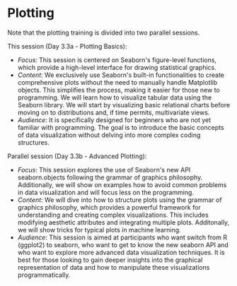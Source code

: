 # Plotting

Note that the plotting training is divided into two parallel sessions.

This session (Day 3.3a - Plotting Basics):

- _Focus_: This session is centered on Seaborn's figure-level functions, which provide a high-level interface for drawing statistical graphics.
- _Content_: We exclusively use Seaborn's built-in functionalities to create comprehensive plots without the need to manually handle Matplotlib objects. This simplifies the process, making it easier for those new to programming. We will learn how to visualize tabular data using the Seaborn library. We will start by visualizing basic relational charts before moving on to distributions and, if time permits, multivariate views.
- _Audience_: It is specifically designed for beginners who are not yet familiar with programming. The goal is to introduce the basic concepts of data visualization without delving into more complex coding structures.

Parallel session (Day 3.3b - Advanced Plotting):

- _Focus_: This session explores the use of Seaborn's new API seaborn.objects following the grammar of graphics philosophy. Additionally, we will show on examples how to avoid common problems in data visualization and will focus less on the programming.
- _Content_: We will dive into how to structure plots using the grammar of graphics philosophy, which provides a powerful framework for understanding and creating complex visualizations. This includes modifying aesthetic attributes and integrating multiple plots. Additonally, we will show tricks for typical plots in machine learning. 
- _Audience_: This session is aimed at participants who want switch from R (ggplot2) to seaborn, who want to get to know the new seaborn API and who want to explore more advanced data visualization techniques. It is best for those looking to gain deeper insights into the graphical representation of data and how to manipulate these visualizations programmatically.
